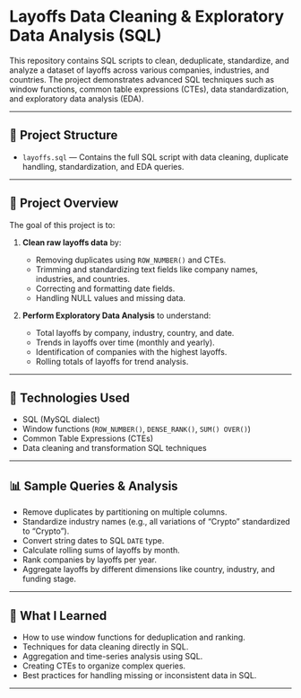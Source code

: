# Layoffs Data Cleaning & Exploratory Data Analysis (SQL)

This repository contains SQL scripts to clean, deduplicate, standardize, and analyze a dataset of layoffs across various companies, industries, and countries. The project demonstrates advanced SQL techniques such as window functions, common table expressions (CTEs), data standardization, and exploratory data analysis (EDA).

---

## 📂 Project Structure

- `layoffs.sql` — Contains the full SQL script with data cleaning, duplicate handling, standardization, and EDA queries.

---

## 🚀 Project Overview

The goal of this project is to:

1. **Clean raw layoffs data** by:
   - Removing duplicates using `ROW_NUMBER()` and CTEs.
   - Trimming and standardizing text fields like company names, industries, and countries.
   - Correcting and formatting date fields.
   - Handling NULL values and missing data.

2. **Perform Exploratory Data Analysis** to understand:
   - Total layoffs by company, industry, country, and date.
   - Trends in layoffs over time (monthly and yearly).
   - Identification of companies with the highest layoffs.
   - Rolling totals of layoffs for trend analysis.

---

## 🔧 Technologies Used

- SQL (MySQL dialect)
- Window functions (`ROW_NUMBER()`, `DENSE_RANK()`, `SUM() OVER()`)
- Common Table Expressions (CTEs)
- Data cleaning and transformation SQL techniques

---

## 📊 Sample Queries & Analysis

- Remove duplicates by partitioning on multiple columns.
- Standardize industry names (e.g., all variations of “Crypto” standardized to “Crypto”).
- Convert string dates to SQL `DATE` type.
- Calculate rolling sums of layoffs by month.
- Rank companies by layoffs per year.
- Aggregate layoffs by different dimensions like country, industry, and funding stage.

---

## 🧠 What I Learned

- How to use window functions for deduplication and ranking.
- Techniques for data cleaning directly in SQL.
- Aggregation and time-series analysis using SQL.
- Creating CTEs to organize complex queries.
- Best practices for handling missing or inconsistent data in SQL.

---

